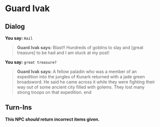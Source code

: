 # Guard Ivak


## Dialog

**You say:** `Hail`



>**Guard Ivak says:** Blast!!  Hundreds of goblins to slay and [great treasure] to be had and I am stuck at my post!

**You say:** `great treasure?`



>**Guard Ivak says:** A fellow paladin who was a member of an expedition into the jungles of Kunark returned with a jade green broadsword.  He said he came across it while they were fighting their way out of some ancient city filled with golems.  They lost many strong troops on that expedition.
end



## Turn-Ins



**This NPC *should* return incorrect items given.**






